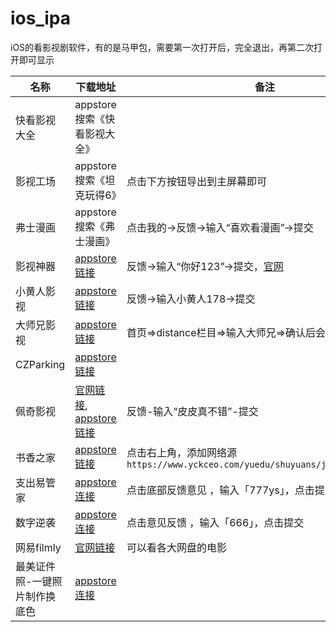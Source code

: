# ios_ipa
iOS的看影视剧软件，有的是马甲包，需要第一次打开后，完全退出，再第二次打开即可显示



| 名称 | 下载地址 | 备注 |
| ---  | --- | --- |
| 快看影视大全 | appstore搜索《快看影视大全》  |
| 影视工场 | appstore搜索《坦克玩得6》 | 点击下方按钮导出到主屏幕即可 |
| 弗士漫画 | appstore搜索《弗士漫画》 | 点击我的->反馈->输入“喜欢看漫画”->提交 |
| 影视神器 | [appstore链接](https://apps.apple.com/us/app/czj-picture-portfolio/id6473765853) |  反馈->输入“你好123”->提交，[官网](https://ios66.me) |
| 小黄人影视 | [appstore链接](https://apps.apple.com/us/app/id6470928090) | 反馈->输入小黄人178->提交 |
| 大师兄影视 | [appstore链接](https://apps.apple.com/cn/app/quickmas/id6474117759) | 首页=>distance栏目=>输入大师兄=>确认后会自动重启 |
| CZParking | [appstore链接](https://apps.apple.com/cn/app/cz-parking-records/id6473889082) | |
| 佩奇影视 | [官网链接](http://peiqi.tv/), [appstore链接](https://apps.apple.com/cn/app/id6479675583) | 反馈-输入“皮皮真不错”-提交 |
| 书香之家 | [appstore链接](https://apps.apple.com/cn/app/id1618927630) | 点击右上角，添加网络源 `https://www.yckceo.com/yuedu/shuyuans/json/id/354.json` |
| 支出易管家 | [appstore连接](https://apps.apple.com/cn/app/id6479736181) | 点击底部反馈意见 ，输入「777ys」，点击提交 |
| 数字逆袭 | [appstore连接](https://apps.apple.com/cn/app/id6480584401) | 点击意见反馈 ，输入「666」，点击提交 |
| 网易filmly | [官网链接](https://filmly.163.com/) | 可以看各大网盘的电影 |
| 最美证件照-一键照片制作换底色 | [appstore连接](https://apps.apple.com/cn/app/id6476882711) | |


